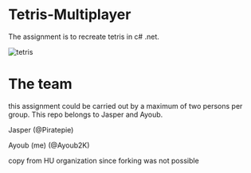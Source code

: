 # Tetris-Multiplayer

The assignment is to recreate tetris in c# .net.

![tetris](https://user-images.githubusercontent.com/38209147/217528851-a5d7121d-f163-48f4-8aa3-f0ac822ea5cf.gif)

# The team

this assignment could be carried out by a maximum of two persons per group. This repo belongs to Jasper and Ayoub.

Jasper (@Piratepie)

Ayoub (me) (@Ayoub2K)

copy from HU organization since forking was not possible
